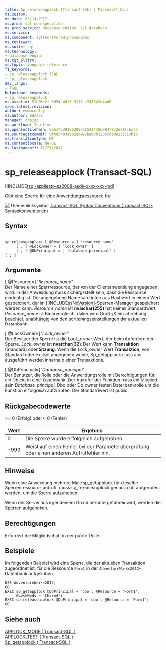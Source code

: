 ```yaml
---
title: Sp_releaseapplock (Transact-SQL) | Microsoft Docs
ms.custom: 
ms.date: 03/14/2017
ms.prod: sql-non-specified
ms.prod_service: database-engine, sql-database
ms.service: 
ms.component: system-stored-procedures
ms.reviewer: 
ms.suite: sql
ms.technology:
- database-engine
ms.tgt_pltfrm: 
ms.topic: language-reference
f1_keywords:
- sp_releaseapplock_TSQL
- sp_releaseapplock
dev_langs:
- TSQL
helpviewer_keywords:
- sp_releaseapplock
ms.assetid: 51b03c2f-0d54-40f5-9172-e747942d4a46
caps.latest.revision: 
author: edmacauley
ms.author: edmaca
manager: craigg
ms.workload: Inactive
ms.openlocfilehash: 5eb17b39125209ca15214356e84f832e2f8cbc73
ms.sourcegitcommit: 9fbe5403e902eb996bab0b1285cdade281c1cb16
ms.translationtype: MT
ms.contentlocale: de-DE
ms.lasthandoff: 11/27/2017
---
```

# <a name="spreleaseapplock-transact-sql"></a>sp_releaseapplock (Transact-SQL)
[!INCLUDE[tsql-appliesto-ss2008-asdb-xxxx-xxx-md](../../includes/tsql-appliesto-ss2008-asdb-xxxx-xxx-md.md)]

  Gibt eine Sperre für eine Anwendungsressource frei.  
  
 ![Themenlinksymbol](../../database-engine/configure-windows/media/topic-link.gif "Topic link icon") [Transact-SQL Syntax Conventions (Transact-SQL-Syntaxkonventionen)](../../t-sql/language-elements/transact-sql-syntax-conventions-transact-sql.md)  
  
## <a name="syntax"></a>Syntax  
  
```  
  
sp_releaseapplock [ @Resource = ] 'resource_name'   
     [ , [ @LockOwner = ] 'lock_owner' ]  
     [ , [ @DbPrincipal = ] 'database_principal' ]  
[ ; ]  
```  
  
## <a name="arguments"></a>Argumente  
 [ @Resource=] '*Resource_name*"  
 Der Name einer Sperrressource, der von der Clientanwendung angegeben wird. In der Anwendung muss sichergestellt sein, dass die Ressource eindeutig ist. Der angegebene Name wird intern als Hashwert in einem Wert gespeichert, der im [!INCLUDE[ssNoVersion](../../includes/ssnoversion-md.md)]-Sperren-Manager gespeichert werden kann. *Resource_name* ist **nvarchar(255)** hat keinen Standardwert. *Resource_name* ist Binärvergleich, daher wird Groß-/Kleinschreibung beachtet, unabhängig von den sortierungseinstellungen der aktuellen Datenbank.  
  
 [ @LockOwner=] '*Lock_owner*"  
 Der Besitzer der Sperre ist die *Lock_owner* Wert, der beim Anfordern der Sperre. *Lock_owner* ist **nvarchar(32)**. Der Wert kann **Transaktion** (Standard) oder **Sitzung**. Wenn die *Lock_owner* Wert **Transaktion**, von Standard oder explizit angegeben wurde, Sp_getapplock muss aus ausgeführt werden innerhalb einer Transaktions.  
  
 [ @DbPrincipal=] '*Database_principal*"  
 Der Benutzer, die Rolle oder die Anwendungsrolle mit Berechtigungen für ein Objekt in einer Datenbank. Der Aufrufer der Funktion muss ein Mitglied sein *Database_principal*, Dbo oder Db_owner festen Datenbankrolle um die Funktion erfolgreich aufzurufen. Der Standardwert ist public.  
  
## <a name="return-code-values"></a>Rückgabecodewerte  
 \>= 0 (Erfolg) oder < 0 (Fehler)  
  
|Wert|Ergebnis|  
|-----------|------------|  
|0|Die Sperre wurde erfolgreich aufgehoben.|  
|-999|Weist auf einen Fehler bei der Parameterüberprüfung oder einen anderen Aufruffehler hin.|  
  
## <a name="remarks"></a>Hinweise  
 Wenn eine Anwendung mehrere Male sp_getapplock für dieselbe Sperrenressource aufruft, muss sp_releaseapplock genauso oft aufgerufen werden, um die Sperre aufzuheben.  
  
 Wenn der Server aus irgendeinem Grund heruntergefahren wird, werden die Sperren aufgehoben.  
  
## <a name="permissions"></a>Berechtigungen  
 Erfordert die Mitgliedschaft in der public-Rolle.  
  
## <a name="examples"></a>Beispiele  
 Im folgenden Beispiel wird eine Sperre, die der aktuellen Transaktion zugeordnet ist, für die Ressource `Form1` in der `AdventureWorks2012`-Datenbank aufgehoben.  
  
```  
USE AdventureWorks2012;  
GO  
EXEC sp_getapplock @DbPrincipal = 'dbo', @Resource = 'Form1',   
     @LockMode = 'Shared';  
EXEC sp_releaseapplock @DbPrincipal = 'dbo', @Resource = 'Form1';  
GO  
```  
  
## <a name="see-also"></a>Siehe auch  
 [APPLOCK_MODE &#40; Transact-SQL &#41;](../../t-sql/functions/applock-mode-transact-sql.md)   
 [APPLOCK_TEST &#40; Transact-SQL &#41;](../../t-sql/functions/applock-test-transact-sql.md)   
 [Sp_getapplock &#40; Transact-SQL &#41;](../../relational-databases/system-stored-procedures/sp-getapplock-transact-sql.md)  
  
  
